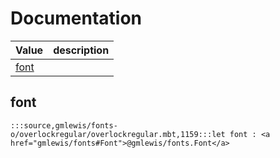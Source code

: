 # Documentation
|Value|description|
|---|---|
|[font](#font)||

## font

```moonbit
:::source,gmlewis/fonts-o/overlockregular/overlockregular.mbt,1159:::let font : <a href="gmlewis/fonts#Font">@gmlewis/fonts.Font</a>
```

